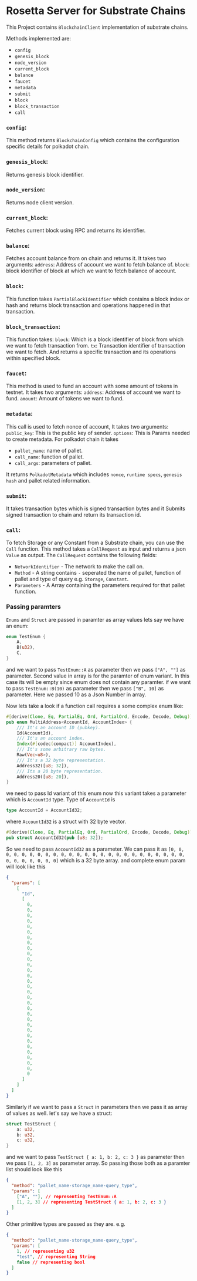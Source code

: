 # **Rosetta Server for Substrate Chains**

This Project contains `BlockchainClient` implementation of substrate chains.

Methods implemented are:

- `config`
- `genesis_block`
- `node_version`
- `current_block`
- `balance`
- `faucet`
- `metadata`
- `submit`
- `block`
- `block_transaction`
- `call`

### `config`:

This method returns `BlockchainConfig` which contains the configuration specific details for polkadot chain.

### `genesis_block`:

Returns genesis block identifier.

### `node_version`:

Returns node client version.

### `current_block`:

Fetches current block using RPC and returns its identifier.

### `balance`:

Fetches account balance from on chain and returns it. It takes two arguments:
`address`: Address of account we want to fetch balance of.
`block`: block identifier of block at which we want to fetch balance of account.

### `block`:

This function takes `PartialBlockIdentifier` which contains a block index or hash and returns block transaction and operations happened in that transaction.

### `block_transaction`:

This function takes:
`block`: Which is a block identifier of block from which we want to fetch transaction from.
`tx`: Transaction identifier of transaction we want to fetch.
And returns a specific transaction and its operations within specified block.

### `faucet`:

This method is used to fund an account with some amount of tokens in testnet. It takes two arguments:
`address`: Address of account we want to fund.
`amount`: Amount of tokens we want to fund.

### `metadata`:

This call is used to fetch nonce of account, It takes two arguments:
`public_key`: This is the public key of sender.
`options`: This is Params needed to create metadata. For polkadot chain it takes

- `pallet_name`: name of pallet.
- `call_name`: function of pallet.
- `call_args`: parameters of pallet.

It returns `PolkadotMetadata` which includes `nonce`, `runtime specs`, `genesis hash` and pallet related information.

### `submit`:

It takes transaction bytes which is signed transaction bytes and it Submits signed transaction to chain and return its transaction id.

### `call`:

To fetch Storage or any Constant from a Substrate chain, you can use the `Call` function. This method takes a `CallRequest` as input and returns a json `Value` as output. The `CallRequest` contains the following fields:

- `NetworkIdentifier` - The network to make the call on.
- `Method` - A string contains `-` seperated the name of pallet, function of pallet and type of query e.g. `Storage`, `Constant`.
- `Parameters` - A Array containing the parameters required for that pallet function.

### **Passing paramters**

`Enums` and `Struct` are passed in paramter as array values
lets say we have an enum:

```Rust
enum TestEnum {
    A,
    B(u32),
    C,
}
```

and we want to pass `TestEnum::A` as parameter then we pass `["A", ""]` as parameter.
Second value in array is for the paramter of enum variant. In this case its will be empty since enum does not contain any paramter.
if we want to pass `TestEnum::B(10)` as parameter then we pass `["B", 10]` as parameter.
Here we passed 10 as a Json Number in array.

Now lets take a look if a function call requires a some complex enum like:

```Rust
#[derive(Clone, Eq, PartialEq, Ord, PartialOrd, Encode, Decode, Debug)]
pub enum MultiAddress<AccountId, AccountIndex> {
    /// It's an account ID (pubkey).
    Id(AccountId),
    /// It's an account index.
    Index(#[codec(compact)] AccountIndex),
    /// It's some arbitrary raw bytes.
    Raw(Vec<u8>),
    /// It's a 32 byte representation.
    Address32([u8; 32]),
    /// Its a 20 byte representation.
    Address20([u8; 20]),
}
```

we need to pass Id variant of this enum now this variant takes a parameter which is `AccountId` type. Type of `AccountId` is

```Rust
type AccountId = AccountId32;
```

where `AccountId32` is a struct with 32 byte vector.

```Rust
#[derive(Clone, Eq, PartialEq, Ord, PartialOrd, Encode, Decode, Debug)]
pub struct AccountId32(pub [u8; 32]);
```

So we need to pass `AccountId32` as a parameter. We can pass it as `[0, 0, 0, 0, 0, 0, 0, 0, 0, 0, 0, 0, 0, 0, 0, 0, 0, 0, 0, 0, 0, 0, 0, 0, 0, 0, 0, 0, 0, 0, 0, 0]` which is a 32 byte array. and complete enum param will look like this

```Json
{
  "params": [
    [
      "Id",
      [
        0,
        0,
        0,
        0,
        0,
        0,
        0,
        0,
        0,
        0,
        0,
        0,
        0,
        0,
        0,
        0,
        0,
        0,
        0,
        0,
        0,
        0,
        0,
        0,
        0,
        0,
        0,
        0,
        0,
        0,
        0,
        0
      ]
    ]
  ]
}
```

Similarly if we want to pass a `Struct` in parameters then we pass it as array of values as well.
let's say we have a struct:

```Rust
struct TestStruct {
    a: u32,
    b: u32,
    c: u32,
}
```

and we want to pass `TestStruct { a: 1, b: 2, c: 3 }` as parameter then we pass `[1, 2, 3]` as parameter array.
So passing those both as a paramter list should look like this

```Json
{
  "method": "pallet_name-storage_name-query_type",
  "params": [
    ["A", ""], // representing TestEnum::A
    [1, 2, 3] // representing TestStruct { a: 1, b: 2, c: 3 }
  ]
}
```

Other primitive types are passed as they are. e.g.

```Json
{
  "method": "pallet_name-storage_name-query_type",
  "params": [
    1, // representing u32
    "test", // representing String
    false // representing bool
  ]
}
```
